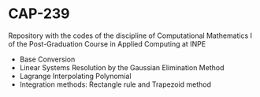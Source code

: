 # CAP-239
Repository with the codes of the discipline of Computational Mathematics I of the Post-Graduation Course in Applied Computing at INPE

- Base Conversion
- Linear Systems Resolution by the Gaussian Elimination Method
- Lagrange Interpolating Polynomial  
- Integration methods: Rectangle rule and Trapezoid method
